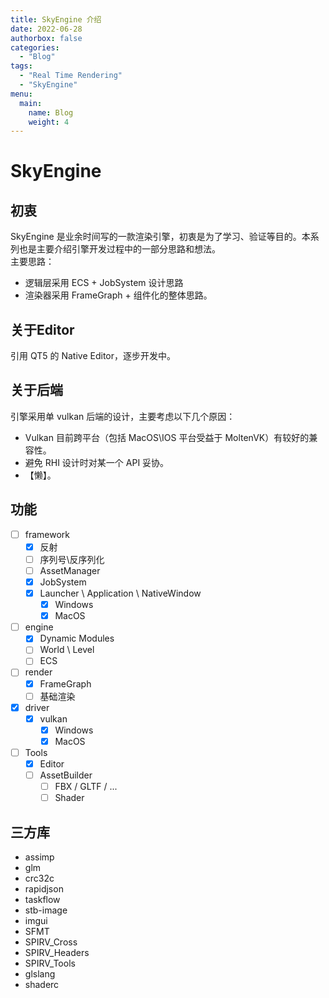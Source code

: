```yaml
---
title: SkyEngine 介绍
date: 2022-06-28
authorbox: false
categories:
  - "Blog"
tags:
  - "Real Time Rendering"
  - "SkyEngine"
menu:
  main:
    name: Blog
    weight: 4
---
```


# SkyEngine

## 初衷
SkyEngine 是业余时间写的一款渲染引擎，初衷是为了学习、验证等目的。本系列也是主要介绍引擎开发过程中的一部分思路和想法。  
主要思路：
* 逻辑层采用 ECS + JobSystem 设计思路
* 渲染器采用 FrameGraph + 组件化的整体思路。

## 关于Editor
引用 QT5 的 Native Editor，逐步开发中。

## 关于后端
引擎采用单 vulkan 后端的设计，主要考虑以下几个原因：
* Vulkan 目前跨平台（包括 MacOS\IOS 平台受益于 MoltenVK）有较好的兼容性。
* 避免 RHI 设计时对某一个 API 妥协。
* 【懒】。


## 功能

- [ ] framework
  - [x] 反射
  - [ ] 序列号\反序列化
  - [ ] AssetManager
  - [x] JobSystem
  - [x] Launcher \ Application \ NativeWindow
    - [x] Windows
    - [x] MacOS
- [ ] engine
  - [x] Dynamic Modules
  - [ ] World \ Level
  - [ ] ECS
- [ ] render
    - [x] FrameGraph
    - [ ] 基础渲染
- [x] driver
    - [x] vulkan
      - [x] Windows
      - [x] MacOS
- [ ] Tools
    - [x] Editor
    - [ ] AssetBuilder
      - [ ] FBX / GLTF / ...
      - [ ] Shader

## 三方库
* assimp
* glm
* crc32c
* rapidjson
* taskflow
* stb-image
* imgui
* SFMT
* SPIRV_Cross
* SPIRV_Headers
* SPIRV_Tools
* glslang
* shaderc